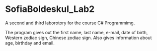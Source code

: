 # SofiaBoldeskul_Lab2

A second and third laborotory for the course C# Programmimg. 

The program gives out the first name, last name, e-mail, date of birth, Western zodiac sign, Chinese zodiac sign. Also gives information about age, birthday and email.
